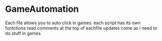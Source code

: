 # GameAutomation
Each file allows you to auto click in games.
each script has its own funtctions read comments at the top of eachfile 
updates come as i need to do stuff in games
